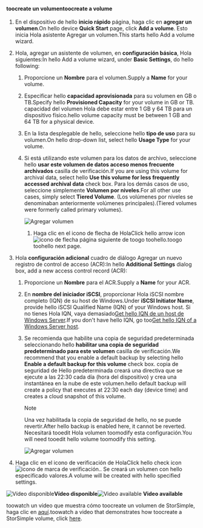 <!--author=SharS last changed: 02/04/2016-->

#### <a name="toocreate-a-volume"></a><span data-ttu-id="5946e-101">toocreate un volumen</span><span class="sxs-lookup"><span data-stu-id="5946e-101">toocreate a volume</span></span>
1. <span data-ttu-id="5946e-102">En el dispositivo de hello **inicio rápido** página, haga clic en **agregar un volumen**.</span><span class="sxs-lookup"><span data-stu-id="5946e-102">On hello device **Quick Start** page, click **Add a volume**.</span></span> <span data-ttu-id="5946e-103">Esto inicia Hola asistente Agregar un volumen.</span><span class="sxs-lookup"><span data-stu-id="5946e-103">This starts hello Add a volume wizard.</span></span>
2. <span data-ttu-id="5946e-104">Hola, agregar un asistente de volumen, en **configuración básica**, Hola siguientes:</span><span class="sxs-lookup"><span data-stu-id="5946e-104">In hello Add a volume wizard, under **Basic Settings**, do hello following:</span></span>
   
   1. <span data-ttu-id="5946e-105">Proporcione un **Nombre** para el volumen.</span><span class="sxs-lookup"><span data-stu-id="5946e-105">Supply a **Name** for your volume.</span></span>
   2. <span data-ttu-id="5946e-106">Especificar hello **capacidad aprovisionada** para su volumen en GB o TB.</span><span class="sxs-lookup"><span data-stu-id="5946e-106">Specify hello **Provisioned Capacity** for your volume in GB or TB.</span></span> <span data-ttu-id="5946e-107">capacidad del volumen Hola debe estar entre 1 GB y 64 TB para un dispositivo físico.</span><span class="sxs-lookup"><span data-stu-id="5946e-107">hello volume capacity must be between 1 GB and 64 TB for a physical device.</span></span>
   3. <span data-ttu-id="5946e-108">En la lista desplegable de hello, seleccione hello **tipo de uso** para su volumen.</span><span class="sxs-lookup"><span data-stu-id="5946e-108">On hello drop-down list, select hello **Usage Type** for your volume.</span></span> 
   4. <span data-ttu-id="5946e-109">Si está utilizando este volumen para los datos de archivo, seleccione hello **usar este volumen de datos acceso menos frecuente archivados** casilla de verificación.</span><span class="sxs-lookup"><span data-stu-id="5946e-109">If you are using this volume for archival data, select hello **Use this volume for less frequently accessed archival data** check box.</span></span> <span data-ttu-id="5946e-110">Para los demás casos de uso, seleccione simplemente **Volumen por niveles**.</span><span class="sxs-lookup"><span data-stu-id="5946e-110">For all other use cases, simply select **Tiered Volume**.</span></span> <span data-ttu-id="5946e-111">(Los volúmenes por niveles se denominaban anteriormente volúmenes principales).</span><span class="sxs-lookup"><span data-stu-id="5946e-111">(Tiered volumes were formerly called primary volumes).</span></span>
      
        ![Agregar volumen](./media/storsimple-create-volume/ScreenshotUpdate1VolumeFlow.png)
      
      1. <span data-ttu-id="5946e-113">Haga clic en el icono de flecha de Hola</span><span class="sxs-lookup"><span data-stu-id="5946e-113">Click hello arrow icon</span></span> ![icono de flecha](./media/storsimple-create-volume/HCS_ArrowIcon-include.png) <span data-ttu-id="5946e-115">página siguiente de toogo toohello.</span><span class="sxs-lookup"><span data-stu-id="5946e-115">toogo toohello next page.</span></span>
3. <span data-ttu-id="5946e-116">Hola **configuración adicional** cuadro de diálogo Agregar un nuevo registro de control de acceso (ACR):</span><span class="sxs-lookup"><span data-stu-id="5946e-116">In hello **Additional Settings** dialog box, add a new access control record (ACR):</span></span>
   
   1. <span data-ttu-id="5946e-117">Proporcione un **Nombre** para el ACR.</span><span class="sxs-lookup"><span data-stu-id="5946e-117">Supply a **Name** for your ACR.</span></span>
   2. <span data-ttu-id="5946e-118">En **nombre del iniciador iSCSI**, proporcionar Hola iSCSI nombre completo (IQN) de su host de Windows.</span><span class="sxs-lookup"><span data-stu-id="5946e-118">Under **iSCSI Initiator Name**, provide hello iSCSI Qualified Name (IQN) of your Windows host.</span></span> <span data-ttu-id="5946e-119">Si no tienes Hola IQN, vaya demasiado[Get hello IQN de un host de Windows Server](#get-the-iqn-of-a-windows-server-host).</span><span class="sxs-lookup"><span data-stu-id="5946e-119">If you don't have hello IQN, go too[Get hello IQN of a Windows Server host](#get-the-iqn-of-a-windows-server-host).</span></span>
   3. <span data-ttu-id="5946e-120">Se recomienda que habilite una copia de seguridad predeterminada seleccionando hello **habilitar una copia de seguridad predeterminado para este volumen** casilla de verificación.</span><span class="sxs-lookup"><span data-stu-id="5946e-120">We recommend that you enable a default backup by selecting hello **Enable a default backup for this volume** check box.</span></span> <span data-ttu-id="5946e-121">copia de seguridad de Hello predeterminada creará una directiva que se ejecute a las 22:30 cada día (hora del dispositivo) y crea una instantánea en la nube de este volumen.</span><span class="sxs-lookup"><span data-stu-id="5946e-121">hello default backup will create a policy that executes at 22:30 each day (device time) and creates a cloud snapshot of this volume.</span></span>
      
      > [!NOTE]
      > <span data-ttu-id="5946e-122">Una vez habilitada la copia de seguridad de hello, no se puede revertir.</span><span class="sxs-lookup"><span data-stu-id="5946e-122">After hello backup is enabled here, it cannot be reverted.</span></span> <span data-ttu-id="5946e-123">Necesitará tooedit Hola volumen toomodify esta configuración.</span><span class="sxs-lookup"><span data-stu-id="5946e-123">You will need tooedit hello volume toomodify this setting.</span></span>
      > 
      > 
      
        ![Agregar volumen](./media/storsimple-create-volume/AddVolume2-include.png)
4. <span data-ttu-id="5946e-125">Haga clic en el icono de verificación de Hola</span><span class="sxs-lookup"><span data-stu-id="5946e-125">Click hello check icon</span></span> ![icono de marca de verificación](./media/storsimple-create-volume/HCS_CheckIcon-include.png)<span data-ttu-id="5946e-127">.</span><span class="sxs-lookup"><span data-stu-id="5946e-127">.</span></span> <span data-ttu-id="5946e-128">Se creará un volumen con hello especificado valores.</span><span class="sxs-lookup"><span data-stu-id="5946e-128">A volume will be created with hello specified settings.</span></span>

<span data-ttu-id="5946e-129">![Vídeo disponible](./media/storsimple-create-volume/Video_icon.png)**Vídeo disponible**</span><span class="sxs-lookup"><span data-stu-id="5946e-129">![Video available](./media/storsimple-create-volume/Video_icon.png) **Video available**</span></span>

<span data-ttu-id="5946e-130">toowatch un vídeo que muestra cómo toocreate un volumen de StorSimple, haga clic en [aquí](https://azure.microsoft.com/documentation/videos/create-a-storsimple-volume/).</span><span class="sxs-lookup"><span data-stu-id="5946e-130">toowatch a video that demonstrates how toocreate a StorSimple volume, click [here](https://azure.microsoft.com/documentation/videos/create-a-storsimple-volume/).</span></span>

